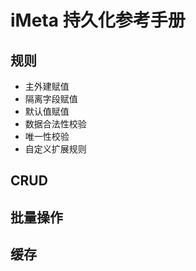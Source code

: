 # iMeta 持久化参考手册
## 规则
- 主外建赋值
- 隔离字段赋值
- 默认值赋值
- 数据合法性校验
- 唯一性校验
- 自定义扩展规则

## CRUD

## 批量操作

## 缓存

